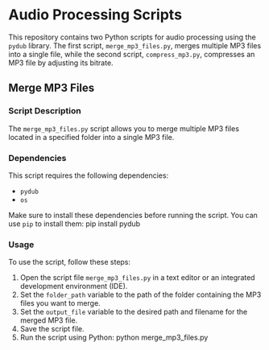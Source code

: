 # Audio Processing Scripts

This repository contains two Python scripts for audio processing using the `pydub` library. The first script, `merge_mp3_files.py`, merges multiple MP3 files into a single file, while the second script, `compress_mp3.py`, compresses an MP3 file by adjusting its bitrate.

## Merge MP3 Files

### Script Description

The `merge_mp3_files.py` script allows you to merge multiple MP3 files located in a specified folder into a single MP3 file.

### Dependencies

This script requires the following dependencies:
- `pydub`
- `os`

Make sure to install these dependencies before running the script. You can use `pip` to install them:
pip install pydub


### Usage

To use the script, follow these steps:

1. Open the script file `merge_mp3_files.py` in a text editor or an integrated development environment (IDE).
2. Set the `folder_path` variable to the path of the folder containing the MP3 files you want to merge.
3. Set the `output_file` variable to the desired path and filename for the merged MP3 file.
4. Save the script file.
5. Run the script using Python:
python merge_mp3_files.py

